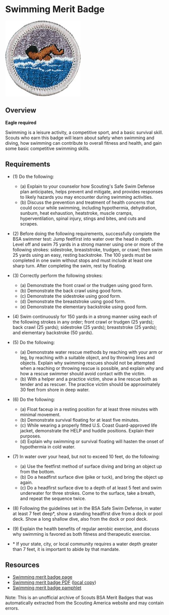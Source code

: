 

# Swimming Merit Badge

![Swimming Merit Badge](images/swimming-merit-badge.jpg)

## Overview

**Eagle required**

Swimming is a leisure activity, a competitive sport, and a basic survival skill. Scouts who earn this badge will learn about safety when swimming and diving, how swimming can contribute to overall fitness and health, and gain some basic competitive swimming skills.

## Requirements

* (1) Do the following:
    * (a) Explain to your counselor how Scouting's Safe Swim Defense plan anticipates, helps prevent and mitigate, and provides responses to likely hazards you may encounter during swimming activities.
    * (b) Discuss the prevention and treatment of health concerns that could occur while swimming, including hypothermia, dehydration, sunburn, heat exhaustion, heatstroke, muscle cramps, hyperventilation, spinal injury, stings and bites, and cuts and scrapes.


* (2) Before doing the following requirements, successfully complete the BSA  swimmer test: Jump feetfirst into water over the head in depth. Level off and swim 75 yards in a strong manner using one or more of the following strokes: sidestroke, breaststroke, trudgen, or crawl; then swim 25 yards using an easy, resting backstroke. The 100 yards must be completed in one swim without stops and must include at least one sharp turn. After completing the swim, rest by floating.
* (3) Correctly perform the following strokes:
    * (a) Demonstrate the front crawl or the trudgen using good form.
    * (b) Demonstrate the back crawl using good form.
    * (c) Demonstrate the sidestroke using good form.
    * (d) Demonstrate the breaststroke using good form.
    * (e) Demonstrate the elementary backstroke using good form.


* (4) Swim continuously for 150 yards in a strong manner using each of the following strokes in any order; front crawl or trudgen (25 yards); back crawl (25 yards); sidestroke (25 yards); breaststroke (25 yards); and elementary backstroke (50 yards).
* (5) Do the following:
    * (a) Demonstrate water rescue methods by reaching with your arm or leg, by reaching with a suitable object, and by throwing lines and objects. Explain why swimming rescues should not be attempted when a reaching or throwing rescue is possible, and explain why and how a rescue swimmer should avoid contact with the victim.
    * (b) With a helper and a practice victim, show a line rescue both as tender and as rescuer. The practice victim should be approximately 30 feet from shore in deep water.


* (6) Do the following:
    * (a) Float faceup in a resting position for at least three minutes with minimal movement.
    * (b) Demonstrate survival floating for at least five minutes.
    * (c) While wearing a properly fitted U.S. Coast Guard-approved life jacket, demonstrate the HELP and huddle positions. Explain their purposes.
    * (d) Explain why swimming or survival floating will hasten the onset of hypothermia in cold water.


* (7) In water over your head, but not to exceed 10 feet, do the following:
    * (a) Use the feetfirst method of surface diving and bring an object up from the bottom.
    * (b) Do a headfirst surface dive (pike or tuck), and bring the object up again.
    * (c) Do a headfirst surface dive to a depth of at least 5 feet and swim underwater for three strokes. Come to the surface, take a breath, and repeat the sequence twice.


* (8) Following the guidelines set in the BSA Safe Swim Defense, in water at least  7 feet deep*, show a standing headfirst dive from a dock or pool deck. Show  a long shallow dive, also from the dock or pool deck.
* (9) Explain the health benefits of regular aerobic exercise, and discuss why  swimming is favored as both fitness and therapeutic exercise.
* \* If your state, city, or local community requires a water depth greater than 7 feet, it is important to  abide by that mandate.


## Resources

- [Swimming merit badge page](https://www.scouting.org/merit-badges/swimming/)
- [Swimming merit badge PDF](https://filestore.scouting.org/filestore/Merit_Badge_ReqandRes/2023_Updates/35957(23)_Swimming_REQ.pdf) ([local copy](files/swimming-merit-badge.pdf))
- [Swimming merit badge pamphlet](https://www.scoutshop.org/scouts-bsa-swimming-merit-badge-pamphlet-662442.html)

Note: This is an unofficial archive of Scouts BSA Merit Badges that was automatically extracted from the Scouting America website and may contain errors.